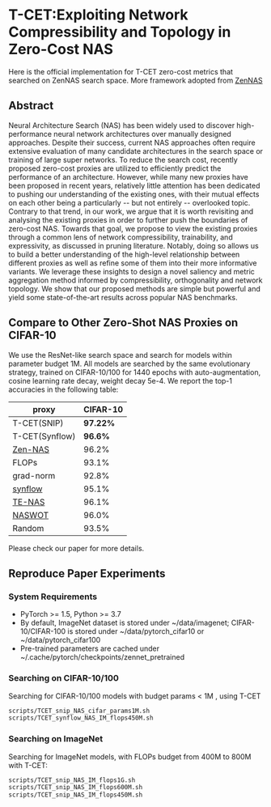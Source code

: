 
# T-CET:Exploiting Network Compressibility and Topology in Zero-Cost NAS

Here is the official implementation for T-CET zero-cost metrics that searched on ZenNAS search space. More framework adopted from [ZenNAS](https://github.com/idstcv/ZenNAS)

## Abstract
Neural Architecture Search (NAS) has been widely used to discover high-performance neural network architectures over manually designed approaches. Despite their success, current NAS approaches often require extensive evaluation of many candidate architectures in the search space or training of large super networks. To reduce the search cost, recently proposed zero-cost proxies are utilized to efficiently predict the performance of an architecture. However, while many new proxies have been proposed in recent years, relatively little attention has been dedicated to pushing our understanding of the existing ones, with their mutual effects on each other being a particularly -- but not entirely -- overlooked topic. Contrary to that trend, in our work, we argue that it is worth revisiting and analysing the existing proxies in order to further push the boundaries of zero-cost NAS. Towards that goal, we propose to view the existing proxies through a common lens of network compressibility, trainability, and expressivity, as discussed in pruning literature. Notably, doing so allows us to build a better understanding of the high-level relationship between different proxies as well as refine some of them into their more informative variants.
We leverage these insights to design a novel saliency and metric aggregation method informed by compressibility, orthogonality and network topology. We show that our proposed methods are simple but powerful and yield some state-of-the-art results across popular NAS benchmarks.

## Compare to Other Zero-Shot NAS Proxies on CIFAR-10

We use the ResNet-like search space and search for models within parameter budget 1M. All models are searched by the same evolutionary strategy, trained on CIFAR-10/100 for 1440 epochs with auto-augmentation, cosine learning rate decay, weight decay 5e-4. We report the top-1 accuracies in the following table:


| proxy     | CIFAR-10 |
|-----------|----------|
| T-CET(SNIP)   | **97.22%**    |
| T-CET(Synflow)   | **96.6%**    |
| [Zen-NAS](https://arxiv.org/abs/2102.01063)   | 96.2%    |
| FLOPs     | 93.1%    |
| grad-norm | 92.8%    | 
| [synflow](https://arxiv.org/abs/2101.08134)   | 95.1%    | 
| [TE-NAS](https://arxiv.org/abs/2102.11535)    | 96.1%    | 
| [NASWOT](https://arxiv.org/abs/2006.04647)    | 96.0%    | 
| Random    | 93.5%    | 

Please check our paper for more details.


## Reproduce Paper Experiments

### System Requirements

* PyTorch >= 1.5, Python >= 3.7
* By default, ImageNet dataset is stored under \~/data/imagenet; CIFAR-10/CIFAR-100 is stored under \~/data/pytorch\_cifar10 or \~/data/pytorch\_cifar100
* Pre-trained parameters are cached under \~/.cache/pytorch/checkpoints/zennet\_pretrained


### Searching on CIFAR-10/100
Searching for CIFAR-10/100 models with budget params < 1M , using T-CET

```bash
scripts/TCET_snip_NAS_cifar_params1M.sh
scripts/TCET_synflow_NAS_IM_flops450M.sh
```

### Searching on ImageNet

Searching for ImageNet models, with FLOPs budget from 400M to 800M with T-CET:
``` bash
scripts/TCET_snip_NAS_IM_flops1G.sh
scripts/TCET_snip_NAS_IM_flops600M.sh
scripts/TCET_snip_NAS_IM_flops450M.sh
```
